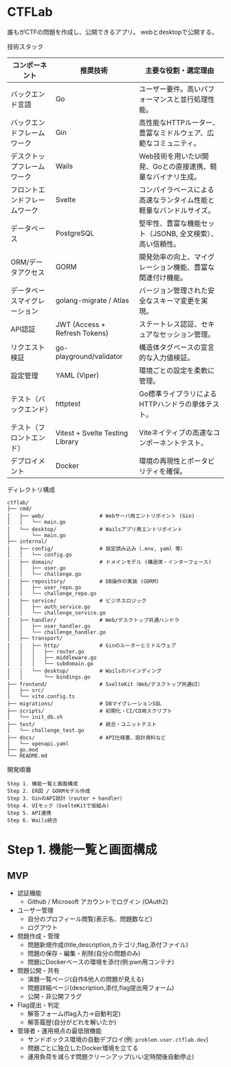 # CTFLab

誰もがCTFの問題を作成し、公開できるアプリ。
webとdesktopで公開する。

技術スタック

| コンポーネント             | 推奨技術                          | 主要な役割・選定理由                                                                 |
|----------------------------|-----------------------------------|----------------------------------------------------------------------------------------|
| バックエンド言語           | Go                                | ユーザー要件。高いパフォーマンスと並行処理性能。                                     |
| バックエンドフレームワーク | Gin                               | 高性能なHTTPルーター、豊富なミドルウェア、広範なコミュニティ。                        |
| デスクトップフレームワーク | Wails                             | Web技術を用いたUI開発、Goとの直接連携、軽量なバイナリ生成。                           |
| フロントエンドフレームワーク | Svelte                            | コンパイラベースによる高速なランタイム性能と軽量なバンドルサイズ。                     |
| データベース               | PostgreSQL                        | 堅牢性、豊富な機能セット（JSONB, 全文検索）、高い信頼性。                            |
| ORM/データアクセス         | GORM                              | 開発効率の向上、マイグレーション機能、豊富な関連付け機能。                             |
| データベースマイグレーション | golang-migrate / Atlas            | バージョン管理された安全なスキーマ変更を実現。                                        |
| API認証                    | JWT (Access + Refresh Tokens)     | ステートレス認証、セキュアなセッション管理。                                          |
| リクエスト検証            | go-playground/validator           | 構造体タグベースの宣言的な入力値検証。                                                |
| 設定管理                  | YAML (Viper)                      | 環境ごとの設定を柔軟に管理。                                                           |
| テスト（バックエンド）     | httptest                          | Go標準ライブラリによるHTTPハンドラの単体テスト。                                      |
| テスト（フロントエンド）   | Vitest + Svelte Testing Library   | Viteネイティブの高速なコンポーネントテスト。                                          |
| デプロイメント             | Docker                            | 環境の再現性とポータビリティを確保。                                                  |

ディレクトリ構成
```text
ctflab/
├── cmd/
│   ├── web/                  # Webサーバ用エントリポイント (Gin)
│   │   └── main.go
│   └── desktop/              # Wailsアプリ用エントリポイント
│       └── main.go
├── internal/
│   ├── config/               # 設定読み込み（.env, yaml 等）
│   │   └── config.go
│   ├── domain/               # ドメインモデル (構造体・インターフェース)
│   │   ├── user.go
│   │   └── challenge.go
│   ├── repository/           # DB操作の実装 (GORM)
│   │   ├── user_repo.go
│   │   └── challenge_repo.go
│   ├── service/              # ビジネスロジック
│   │   ├── auth_service.go
│   │   └── challenge_service.go
│   ├── handler/              # Web/デスクトップ共通ハンドラ
│   │   ├── user_handler.go
│   │   └── challenge_handler.go
│   ├── transport/
│   │   ├── http/             # Ginのルーターとミドルウェア
│   │   │   ├── router.go
│   │   │   ├── middleware.go
│   │   │   └── subdomain.go
│   │   └── desktop/          # Wailsのバインディング
│   │       └── bindings.go
├── frontend/                 # SvelteKit（Web/デスクトップ共通UI）
│   ├── src/
│   └── vite.config.ts
├── migrations/               # DBマイグレーションSQL
├── scripts/                  # 初期化・CI/CD用スクリプト
│   └── init_db.sh
├── test/                     # 統合・ユニットテスト
│   └── challenge_test.go
├── docs/                     # API仕様書、設計資料など
│   └── openapi.yaml
├── go.mod
└── README.md
```

開発順番
```
Step 1. 機能一覧と画面構成
Step 2. ER図 / GORMモデル作成
Step 3. GinのAPI設計（router + handler）
Step 4. UIモック（SvelteKitで仮組み）
Step 5. API連携
Step 6. Wails統合
```

# Step 1. 機能一覧と画面構成

## MVP
- 認証機能
    - Github / Microsoft アカウントでログイン (OAuth2)
- ユーザー管理
    - 自分のプロフィール閲覧(表示名、問題数など)
    - ログアウト
- 問題作成・管理
    - 問題新規作成(title,description,カテゴリ,flag,添付ファイル)
    - 問題の保存・編集・削除(自分の問題のみ)
    - 問題にDockerベースの環境を添付(例:pwn用コンテナ)
- 問題公開・共有
    - 演題一覧ページ(自作&他人の問題が見える)
    - 問題詳細ページ(description,添付,flag提出用フォーム)
    - 公開・非公開フラグ
- Flag提出・判定
    - 解答フォーム(flag入力→自動判定)
    - 解答履歴(自分がどれを解いたか)
- 管理者・運用視点の最低限機能
    - サンドボックス環境の自動デプロイ(例: `problem.user.ctflab.dev`)
    - 問題ごとに独立したDocker環境を立てる
    - 運用負荷を減らす問題クリーンアップ(いい定時間後自動停止)